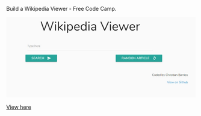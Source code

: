 Build a Wikipedia Viewer - Free Code Camp.

![alt](https://github.com/christiandbf/wikipedia-viewer/blob/master/sample.jpg)

[View here](https://christiandbf.github.io/wikipedia-viewer/)
